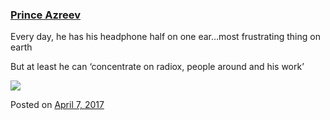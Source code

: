 
### [Prince Azreev](https://fazthebro.com/2017/04/07/prince-azreev/)

Every day, he has his headphone half on one ear…most frustrating thing on earth

But at least he can ‘concentrate on radiox, people around and his work’

![](https://fazthebro.com/wp-content/uploads/2017/04/barn.png)

Posted on [April 7, 2017](https://fazthebro.com/2017/04/07/3-oclock-walk/)
